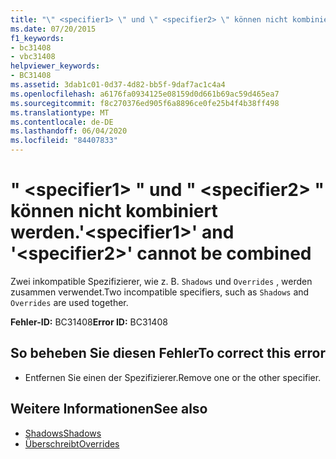 ```yaml
---
title: "\" <specifier1> \" und \" <specifier2> \" können nicht kombiniert werden."
ms.date: 07/20/2015
f1_keywords:
- bc31408
- vbc31408
helpviewer_keywords:
- BC31408
ms.assetid: 3dab1c01-0d37-4d82-bb5f-9daf7ac1c4a4
ms.openlocfilehash: a6176fa0934125e08159d0d661b69ac59d465ea7
ms.sourcegitcommit: f8c270376ed905f6a8896ce0fe25b4f4b38ff498
ms.translationtype: MT
ms.contentlocale: de-DE
ms.lasthandoff: 06/04/2020
ms.locfileid: "84407833"
---
```

# <a name="specifier1-and-specifier2-cannot-be-combined"></a><span data-ttu-id="194d3-102">" \<specifier1> " und " \<specifier2> " können nicht kombiniert werden.</span><span class="sxs-lookup"><span data-stu-id="194d3-102">'\<specifier1>' and '\<specifier2>' cannot be combined</span></span>
<span data-ttu-id="194d3-103">Zwei inkompatible Spezifizierer, wie z. B. `Shadows` und `Overrides` , werden zusammen verwendet.</span><span class="sxs-lookup"><span data-stu-id="194d3-103">Two incompatible specifiers, such as `Shadows` and `Overrides` are used together.</span></span>  
  
 <span data-ttu-id="194d3-104">**Fehler-ID:** BC31408</span><span class="sxs-lookup"><span data-stu-id="194d3-104">**Error ID:** BC31408</span></span>  
  
## <a name="to-correct-this-error"></a><span data-ttu-id="194d3-105">So beheben Sie diesen Fehler</span><span class="sxs-lookup"><span data-stu-id="194d3-105">To correct this error</span></span>  
  
- <span data-ttu-id="194d3-106">Entfernen Sie einen der Spezifizierer.</span><span class="sxs-lookup"><span data-stu-id="194d3-106">Remove one or the other specifier.</span></span>  
  
## <a name="see-also"></a><span data-ttu-id="194d3-107">Weitere Informationen</span><span class="sxs-lookup"><span data-stu-id="194d3-107">See also</span></span>

- [<span data-ttu-id="194d3-108">Shadows</span><span class="sxs-lookup"><span data-stu-id="194d3-108">Shadows</span></span>](../language-reference/modifiers/shadows.md)
- [<span data-ttu-id="194d3-109">Überschreibt</span><span class="sxs-lookup"><span data-stu-id="194d3-109">Overrides</span></span>](../language-reference/modifiers/overrides.md)
